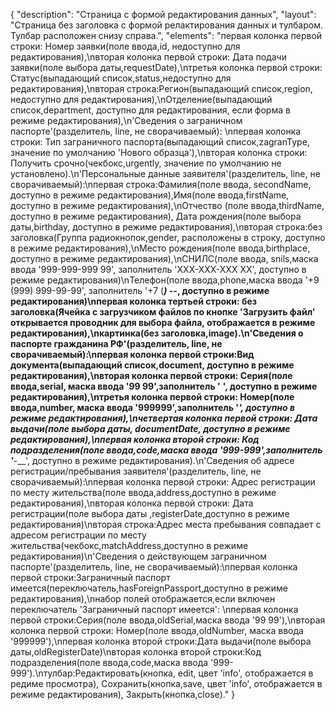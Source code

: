 {
"description": "Страница с формой редактирования данных",
"layout": "Страница без заголовка с формой релактирования данных и тулбаром. Тулбар расположен снизу справа.",
"elements": "первая колонка первой строки: Номер заявки(поле ввода,id, недоступно для редактирования),\nвторая колонка первой строки: Дата подачи заявки(поле выбора даты,requestDate),\nтретья колонка первой строки: Статус(выпадающий список,status,недоступно для редактирования),\nвторая строка:Регион(выпадающий список,region, недоступно для редактирования),\nОтделение(выпадающий список,department, доступно для редактирования, если форма в режиме редактирования),\n'Сведения о заграничном паспорте'(разделитель, line, не сворачиваемый): \nпервая колонка строки: Тип заграничного паспорта(выпадающий список,zagranType, значение по умолчанию 'Нового образца'),\nвторая колонка строки: Получить срочно(чекбокс,urgently, значение по умолчанию не установлено).\n'Персональные данные заявителя'(разделитель, line, не сворачиваемый):\nпервая строка:Фамилия(поле ввода, secondName, доступно в режиме редактирования),Имя(поле ввода,firstName, доступно в режиме редактирования),\nОтчество (поле ввода,thirdName, доступно в режиме редактирования), Дата рождения(поле выбора даты,birthday, доступно в режиме редактирования),\nвторая строка:без заголовка(Группа радиокнопок,gender, расположены в строку, доступно в режиме редактирования),\nМесто рождения(поле ввода,birthplace, доступно в режиме редактирования),\nСНИЛС(поле ввода, snils,маска ввода '999-999-999 99', заполнитель 'XXX-XXX-XXX XX', доступно в режиме редактирования)\nТелефон(поле ввода,phone,маска ввода '+9 (999) 999-99-99', заполнитель '+7 (___) ___-__-__, доступно в режиме редактирования)\nпервая колонка тертьей строки: без заголовка(Ячейка с загрузчиком файлов по кнопке 'Загрузить файл' открывается проводник для выбора файла, отображается в режиме редактирования),\nкартинка(без заголовка,image).\n'Сведения о паспорте гражданина РФ'(разделитель, line, не сворачиваемый):\nпервая колонка первой строки:Вид документа(выпадающий список,document, доступно в режиме редактирования),\nвторая колонка первой строки: Серия(поле ввода,serial, маска ввода '99 99',заполнитель '__ __', доступно в режиме редактирования),\nтретья колонка первой строки: Номер(поле ввода,number, маска ввода '999999',заполнитель '______', доступно в режиме редактирования),\nчетвертая колонка первой строки: Дата выдачи(поле выбора даты, documentDate, доступно в режиме редактирования),\nпервая колонка второй строки: Код подразделения(поле ввода,code,маска ввода '999-999',заполнитель '___-___', доступно в режиме редактирования).\n'Сведения об адресе регистрации/пребывания заявителя'(разделитель, line, не сворачиваемый):\nпервая колонка первой строки: Адрес регистрации по месту жительства(поле ввода,address,доступно в режиме редактирования),\nвторая колонка первой строки: Дата регистрации(поле выбора даты ,registerDate,доступно в режиме редактирования)\nвторая строка:Адрес места пребывания совпадает с адресом регистрации по месту жительства(чекбокс,matchAddress,доступно в режиме редактирования)\n'Сведения о действующем заграничном паспорте'(разделитель, line, не сворачиваемый):\nпервая колонка первой строки:Заграничный паспорт имеется(переключатель,hasForeignPassport,доступно в режиме редактирования),\nнабор полей отображается,если включен переключатель 'Заграничный паспорт имеется': \nпервая колонка первой строки:Серия(поле ввода,oldSerial,маска ввода '99 99'),\nвторая колонка первой строки: Номер(поле ввода,oldNumber, маска ввода '999999'),\nпервая колонка второй строки:Дата выдачи(поле выбора даты,oldRegisterDate)\nвторая колонка второй строки:Код подразделения(поле ввода,code,маска ввода '999-999').\nтулбар:Редактировать(кнопка, edit, цвет 'info', отображается в редиме просмотра), Сохранить(кнопка,save, цвет 'info', отображается в режиме редактирования), Закрыть(кнопка,close)."
}